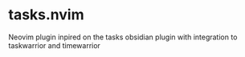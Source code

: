 # tasks.nvim
Neovim plugin inpired on the tasks obsidian plugin with integration to taskwarrior and timewarrior
